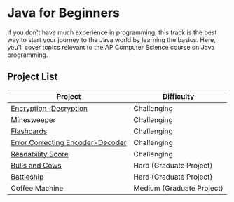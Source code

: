 # Java for Beginners

If you don't have much experience in programming, this track is the best way to start your journey to the Java world by learning the basics. Here, you'll cover topics relevant to the AP Computer Science course on Java programming.

## Project List

| Project | Difficulty |
| -- | -- |
| [Encryption-Decryption](./Encryption-Decryption/) | Challenging |
| [Minesweeper](./Minesweeper/) | Challenging |
| [Flashcards](./Flashcards/) | Challenging |
| [Error Correcting Encoder-Decoder](./Error%20Correcting%20Encoder-Decoder/) | Challenging |
|  [Readability Score](./Readability%20Score/) | Challenging |
| [Bulls and Cows](./Bulls%20and%20Cows/) | Hard (Graduate Project) |
| [Battleship](./Battleship/) | Hard (Graduate Project) |
| Coffee Machine | Medium (Graduate Project) |